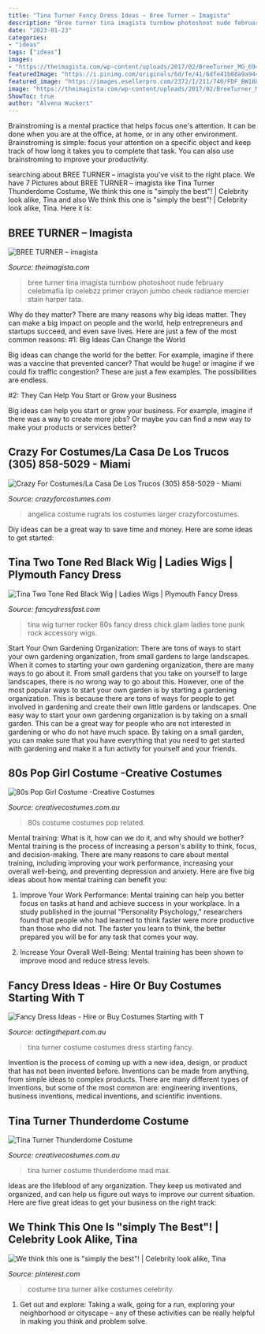 ```yaml
---
title: "Tina Turner Fancy Dress Ideas ~ Bree Turner – Imagista"
description: "Bree turner tina imagista turnbow photoshoot nude february celebmafia lip celebzz primer crayon jumbo cheek radiance mercier stain harper tata"
date: "2023-01-23"
categories:
- "ideas"
tags: ["ideas"]
images:
- "https://theimagista.com/wp-content/uploads/2017/02/BreeTurner_MG_6947.jpg"
featuredImage: "https://i.pinimg.com/originals/6d/fe/41/6dfe41b08a9a944b624283972815ab54.jpg"
featured_image: "https://images.esellerpro.com/2372/I/211/740/FDF_BW188.jpg"
image: "https://theimagista.com/wp-content/uploads/2017/02/BreeTurner_MG_6947.jpg"
ShowToc: true
author: "Alvena Wuckert"
---
```



Brainstroming is a mental practice that helps focus one's attention. It can be done when you are at the office, at home, or in any other environment. Brainstroming is simple: focus your attention on a specific object and keep track of how long it takes you to complete that task. You can also use brainstroming to improve your productivity.

	

		
searching about BREE TURNER – imagista you've visit to the right place. We have 7 Pictures about BREE TURNER – imagista like Tina Turner Thunderdome Costume, We think this one is &quot;simply the best&quot;! | Celebrity look alike, Tina and also We think this one is &quot;simply the best&quot;! | Celebrity look alike, Tina. Here it is:
		
    
## BREE TURNER – Imagista

<img loading=lazy src="https://theimagista.com/wp-content/uploads/2017/02/BreeTurner_MG_6947.jpg" onerror="this.onerror=null;this.src='https://tse1.mm.bing.net/th?id=OIP.sTVg7DEAdyku5-RqQNEOqQHaFF&amp;pid=15.1';" alt="BREE TURNER – imagista">

_Source: theimagista.com_

>bree turner tina imagista turnbow photoshoot nude february celebmafia lip celebzz primer crayon jumbo cheek radiance mercier stain harper tata. 

	

Why do they matter?
There are many reasons why big ideas matter. They can make a big impact on people and the world, help entrepreneurs and startups succeed, and even save lives. Here are just a few of the most common reasons:
#1: Big Ideas Can Change the World

Big ideas can change the world for the better. For example, imagine if there was a vaccine that prevented cancer? That would be huge! or imagine if we could fix traffic congestion? These are just a few examples. The possibilities are endless.

#2: They Can Help You Start or Grow your Business

Big ideas can help you start or grow your business. For example, imagine if there was a way to create more jobs? Or maybe you can find a new way to make your products or services better?

    
## Crazy For Costumes/La Casa De Los Trucos (305) 858-5029 - Miami

<img loading=lazy src="https://www.crazyforcostumes.com/ProdImages/rugrats-angelica-costume-5280.jpg" onerror="this.onerror=null;this.src='https://tse1.mm.bing.net/th?id=OIP.yZaD0wxp0RxDnh0VSzrQhQAAAA&amp;pid=15.1';" alt="Crazy For Costumes/La Casa De Los Trucos (305) 858-5029 - Miami">

_Source: crazyforcostumes.com_

>angelica costume rugrats los costumes larger crazyforcostumes. 

	

Diy ideas can be a great way to save time and money. Here are some ideas to get started: 

    
## Tina Two Tone Red Black Wig | Ladies Wigs | Plymouth Fancy Dress

<img loading=lazy src="https://images.esellerpro.com/2372/I/211/740/FDF_BW188.jpg" onerror="this.onerror=null;this.src='https://tse2.mm.bing.net/th?id=OIP.WKgAuk2fCx4ouNPiAsnL9wHaJ4&amp;pid=15.1';" alt="Tina Two Tone Red Black Wig | Ladies Wigs | Plymouth Fancy Dress">

_Source: fancydressfast.com_

>tina wig turner rocker 80s fancy dress chick glam ladies tone punk rock accessory wigs. 

	

Start Your Own Gardening Organization: There are tons of ways to start your own gardening organization, from small gardens to large landscapes.
When it comes to starting your own gardening organization, there are many ways to go about it. From small gardens that you take on yourself to large landscapes, there is no wrong way to go about this. However, one of the most popular ways to start your own garden is by starting a gardening organization. This is because there are tons of ways for people to get involved in gardening and create their own little gardens or landscapes.
One easy way to start your own gardening organization is by taking on a small garden. This can be a great way for people who are not interested in gardening or who do not have much space. By taking on a small garden, you can make sure that you have everything that you need to get started with gardening and make it a fun activity for yourself and your friends.

    
## 80s Pop Girl Costume -Creative Costumes

<img loading=lazy src="https://www.creativecostumes.com.au/wp-content/uploads/2017/03/80s-girl.jpg" onerror="this.onerror=null;this.src='https://tse1.mm.bing.net/th?id=OIP.H3COUs9d04Y7p5UmdXSSyQHaJ4&amp;pid=15.1';" alt="80s Pop Girl Costume -Creative Costumes">

_Source: creativecostumes.com.au_

>80s costume costumes pop related. 

	

Mental training: What is it, how can we do it, and why should we bother?
Mental training is the process of increasing a person's ability to think, focus, and decision-making. There are many reasons to care about mental training, including improving your work performance, increasing your overall well-being, and preventing depression and anxiety. Here are five big ideas about how mental training can benefit you:
1. Improve Your Work Performance: Mental training can help you better focus on tasks at hand and achieve success in your workplace. In a study published in the journal "Personality Psychology," researchers found that people who had learned to think faster were more productive than those who did not. The faster you learn to think, the better prepared you will be for any task that comes your way.

2. Increase Your Overall Well-Being: Mental training has been shown to improve mood and reduce stress levels.

    
## Fancy Dress Ideas - Hire Or Buy Costumes Starting With T

<img loading=lazy src="http://www.actingthepart.com.au/wp-content/uploads/2017/04/eighties-Tina-Turner-costume.jpg" onerror="this.onerror=null;this.src='https://tse3.mm.bing.net/th?id=OIP.H36xqmBlp_Pi85rxyHtgnAHaJ4&amp;pid=15.1';" alt="Fancy Dress Ideas - Hire or Buy Costumes Starting with T">

_Source: actingthepart.com.au_

>tina turner costume costumes dress starting fancy. 

	

Invention is the process of coming up with a new idea, design, or product that has not been invented before. Inventions can be made from anything, from simple ideas to complex products. There are many different types of inventions, but some of the most common are: engineering inventions, business inventions, medical inventions, and scientific inventions.

    
## Tina Turner Thunderdome Costume

<img loading=lazy src="https://www.creativecostumes.com.au/wp-content/uploads/2015/08/BCP_8076-510x680.jpg" onerror="this.onerror=null;this.src='https://tse4.mm.bing.net/th?id=OIP.7AwfvpDv30Oor7fX-i6yfwHaJ4&amp;pid=15.1';" alt="Tina Turner Thunderdome Costume">

_Source: creativecostumes.com.au_

>tina turner costume thunderdome mad max. 

	

Ideas are the lifeblood of any organization. They keep us motivated and organized, and can help us figure out ways to improve our current situation. Here are five great ideas to get your business on the right track: 

    
## We Think This One Is &quot;simply The Best&quot;! | Celebrity Look Alike, Tina

<img loading=lazy src="https://i.pinimg.com/originals/6d/fe/41/6dfe41b08a9a944b624283972815ab54.jpg" onerror="this.onerror=null;this.src='https://tse4.mm.bing.net/th?id=OIP.CB2_oOmmCnim3UHr-7JJkQHaHa&amp;pid=15.1';" alt="We think this one is &quot;simply the best&quot;! | Celebrity look alike, Tina">

_Source: pinterest.com_

>costume tina turner alike costumes celebrity. 

	

1. Get out and explore: Taking a walk, going for a run, exploring your neighborhood or cityscape – any of these activities can be really helpful in making you think and problem solve. 

